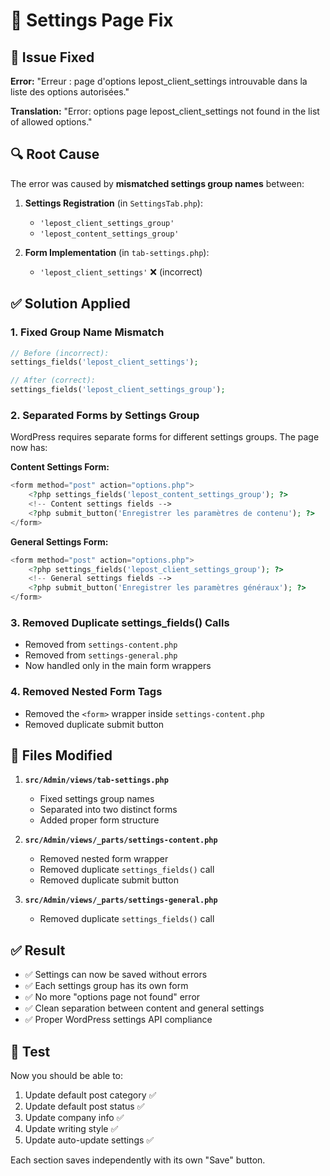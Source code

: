 # 🔧 Settings Page Fix

## 🚨 **Issue Fixed**

**Error:** "Erreur : page d'options lepost_client_settings introuvable dans la liste des options autorisées."

**Translation:** "Error: options page lepost_client_settings not found in the list of allowed options."

## 🔍 **Root Cause**

The error was caused by **mismatched settings group names** between:

1. **Settings Registration** (in `SettingsTab.php`):
   - `'lepost_client_settings_group'`
   - `'lepost_content_settings_group'`

2. **Form Implementation** (in `tab-settings.php`):
   - `'lepost_client_settings'` ❌ (incorrect)

## ✅ **Solution Applied**

### **1. Fixed Group Name Mismatch**
```php
// Before (incorrect):
settings_fields('lepost_client_settings');

// After (correct):
settings_fields('lepost_client_settings_group');
```

### **2. Separated Forms by Settings Group**
WordPress requires separate forms for different settings groups. The page now has:

**Content Settings Form:**
```php
<form method="post" action="options.php">
    <?php settings_fields('lepost_content_settings_group'); ?>
    <!-- Content settings fields -->
    <?php submit_button('Enregistrer les paramètres de contenu'); ?>
</form>
```

**General Settings Form:**
```php
<form method="post" action="options.php">
    <?php settings_fields('lepost_client_settings_group'); ?>
    <!-- General settings fields -->
    <?php submit_button('Enregistrer les paramètres généraux'); ?>
</form>
```

### **3. Removed Duplicate settings_fields() Calls**
- Removed from `settings-content.php`
- Removed from `settings-general.php`
- Now handled only in the main form wrappers

### **4. Removed Nested Form Tags**
- Removed the `<form>` wrapper inside `settings-content.php`
- Removed duplicate submit button

## 🎯 **Files Modified**

1. **`src/Admin/views/tab-settings.php`**
   - Fixed settings group names
   - Separated into two distinct forms
   - Added proper form structure

2. **`src/Admin/views/_parts/settings-content.php`**
   - Removed nested form wrapper
   - Removed duplicate `settings_fields()` call
   - Removed duplicate submit button

3. **`src/Admin/views/_parts/settings-general.php`**
   - Removed duplicate `settings_fields()` call

## ✅ **Result**

- ✅ Settings can now be saved without errors
- ✅ Each settings group has its own form
- ✅ No more "options page not found" error
- ✅ Clean separation between content and general settings
- ✅ Proper WordPress settings API compliance

## 🧪 **Test**

Now you should be able to:
1. Update default post category ✅
2. Update default post status ✅
3. Update company info ✅
4. Update writing style ✅
5. Update auto-update settings ✅

Each section saves independently with its own "Save" button. 